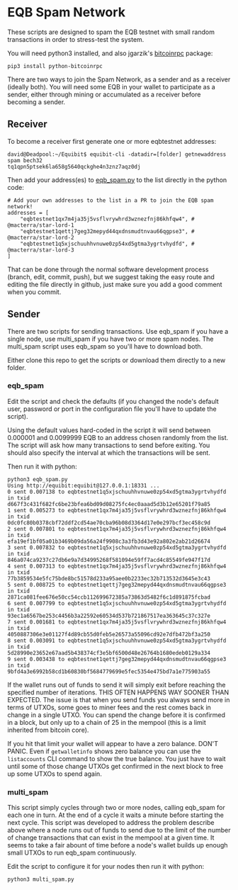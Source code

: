 # EQB Spam Network

These scripts are designed to spam the EQB testnet with small random transactions in order to stress-test the system.

You will need python3 installed, and also jgarzik's [bitcoinrpc](https://github.com/jgarzik/python-bitcoinrpc) package:

```
pip3 install python-bitcoinrpc
```

There are two ways to join the Spam Network, as a sender and as a receiver (ideally both). You will need some EQB in your wallet to participate as a sender, either through mining or accumulated as a receiver before becoming a sender.

## Receiver

To become a receiver first generate one or more eqbtestnet addresses:

```
david@Deadpool:~/Equibit$ equibit-cli -datadir=[folder] getnewaddress spam bech32
tq1qpn5ptsek6la658g5640qckghe4n3znz7aqz0dj
```

Then add your address(es) to [eqb_spam.py](eqb_spam.py) to the list directly in the python code:

```
# Add your own addresses to the list in a PR to join the EQB spam network!
addresses = [
    "eqbtestnet1qx7m4ja35j5vsflvrywhrd3wznezfnj86khfqw4", # @macterra/star-lord-1
    "eqbtestnet1qettj7geg32mepyd44qxdnsmudtnvau66qgpse3", # @macterra/star-lord-2
    "eqbtestnet1q5xjschuuhhvnuwe0zp54xd5gtma3ygrtvhydfd", # @macterra/star-lord-3
]
```

That can be done through the normal software development process (branch, edit, commit, push), but we suggest taking the easy route and editing the file directly in github, just make sure you add a good comment when you commit.

## Sender

There are two scripts for sending transactions. Use eqb_spam if you have a single node, use multi_spam if you have two or more spam nodes. The multi_spam script uses eqb_spam so you'll have to download both.

Either clone this repo to get the scripts or download them directly to a new folder.

### eqb_spam

Edit the script and check the defaults (if you changed the node's default user, password or port in the configuration file you'll have to update the script).

Using the default values hard-coded in the script it will send between 0.000001 and 0.0099999 EQB to an address chosen randomly from the list. The script will ask how many transactions to send before exiting. You should also specify the interval at which the transactions will be sent.

Then run it with python:
```
python3 eqb_spam.py
Using http://equibit:equibit@127.0.0.1:18331 ...
0 sent 0.007138 to eqbtestnet1q5xjschuuhhvnuwe0zp54xd5gtma3ygrtvhydfd in txid d667f3c431f682fc6be23bfea6bd09d08275fc4ec0aaad5d3b12e65201f79a85
1 sent 0.005273 to eqbtestnet1qx7m4ja35j5vsflvrywhrd3wznezfnj86khfqw4 in txid 0dc0fc80b0378cbf72ddf2cd54ae70cba96b08d3364d17e0e297bcf3ec458c9d
2 sent 0.007801 to eqbtestnet1qx7m4ja35j5vsflvrywhrd3wznezfnj86khfqw4 in txid efa19ef1bf05a01b3469b09da56a24f9908c3a3fb3d43e92a802e2ab21d26674
3 sent 0.007832 to eqbtestnet1q5xjschuuhhvnuwe0zp54xd5gtma3ygrtvhydfd in txid 846a074ca9237c27db6e9a7d34995268f581094e59ff7acd4c85549fe947f17d
4 sent 0.007313 to eqbtestnet1qx7m4ja35j5vsflvrywhrd3wznezfnj86khfqw4 in txid 77b3859534e5fc75bde8bc51578d233a95aee0b2233ec32b713532d3645e3c43
5 sent 0.008725 to eqbtestnet1qettj7geg32mepyd44qxdnsmudtnvau66qgpse3 in txid 2871ca081fee676e50cc54ccb112699672385a73863d5482f6c1d891875fcbad
6 sent 0.007799 to eqbtestnet1q5xjschuuhhvnuwe0zp54xd5gtma3ygrtvhydfd in txid 93ec1a6567be253c4456b3a22592e60534d537b721867517ea363645c37c327e
7 sent 0.001681 to eqbtestnet1qx7m4ja35j5vsflvrywhrd3wznezfnj86khfqw4 in txid 4050887306e3e01127f4d89cb55d0feb5e26573a55096cd92e7dfb472bf3a250
8 sent 0.003091 to eqbtestnet1q5xjschuuhhvnuwe0zp54xd5gtma3ygrtvhydfd in txid 5d28990e23652e67aad5b438374cf3e5bf6500d48e26764b1680edeb0129a334
9 sent 0.003438 to eqbtestnet1qettj7geg32mepyd44qxdnsmudtnvau66qgpse3 in txid 9bfd4a3e6992b58cd1b60830bf5684779699e5fec5354e475bd7a1e775903a55
```

If the wallet runs out of funds to send it will simply exit before reaching the specified number of iterations. THIS OFTEN HAPPENS WAY SOONER THAN EXPECTED. The issue is that when you send funds you always send more in terms of UTXOs, some goes to miner fees and the rest comes back in change in a single UTXO. You can spend the change before it is confirmed in a block, but only up to a chain of 25 in the mempool (this is a limit inherited from bitcoin core). 

If you hit that limit your wallet will appear to have a zero balance. DON'T PANIC. Even if `getwalletinfo` shows zero balance you can use the `listaccounts` CLI command to show the true balance. You just have to wait until some of those change UTXOs get confirmed in the next block to free up some UTXOs to spend again.

### multi_spam

This script simply cycles through two or more nodes, calling eqb_spam for each one in turn. At the end of a cycle it waits a minute before starting the next cycle. This script was developed to address the problem describe above where a node runs out of funds to send due to the limit of the number of change transactions that can exist in the mempool at a given time. It seems to take a fair abount of time before a node's wallet builds up enough small UTXOs to run eqb_spam continuously.

Edit the script to configure it for your nodes then run it with python:

```
python3 multi_spam.py
```




